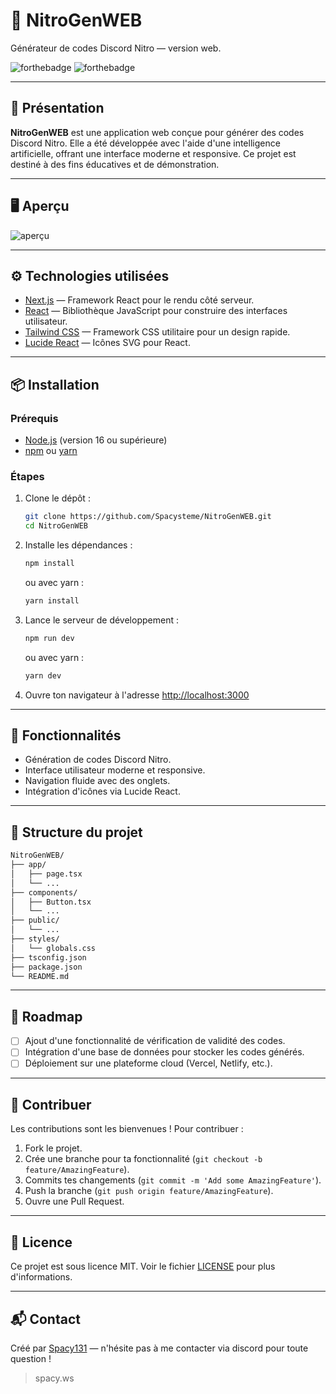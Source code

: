 # 🚀 NitroGenWEB

Générateur de codes Discord Nitro — version web.

![forthebadge](https://forthebadge.com/images/badges/made-with-javascript.svg)
![forthebadge](https://forthebadge.com/images/badges/uses-html.svg)

---

## 🧠 Présentation

**NitroGenWEB** est une application web conçue pour générer des codes Discord Nitro. Elle a été développée avec l'aide d'une intelligence artificielle, offrant une interface moderne et responsive. Ce projet est destiné à des fins éducatives et de démonstration.

---

## 🖥️ Aperçu

![aperçu](https://github.com/Spacysteme/NitroGenWEB/assets/preview.png)

---

## ⚙️ Technologies utilisées

- [Next.js](https://nextjs.org/) — Framework React pour le rendu côté serveur.
- [React](https://reactjs.org/) — Bibliothèque JavaScript pour construire des interfaces utilisateur.
- [Tailwind CSS](https://tailwindcss.com/) — Framework CSS utilitaire pour un design rapide.
- [Lucide React](https://lucide.dev/) — Icônes SVG pour React.

---

## 📦 Installation

### Prérequis

- [Node.js](https://nodejs.org/) (version 16 ou supérieure)
- [npm](https://www.npmjs.com/) ou [yarn](https://yarnpkg.com/)

### Étapes

1. Clone le dépôt :

   ```bash
   git clone https://github.com/Spacysteme/NitroGenWEB.git
   cd NitroGenWEB
   ```

2. Installe les dépendances :

   ```bash
   npm install
   ```

   ou avec yarn :

   ```bash
   yarn install
   ```

3. Lance le serveur de développement :

   ```bash
   npm run dev
   ```

   ou avec yarn :

   ```bash
   yarn dev
   ```

4. Ouvre ton navigateur à l'adresse [http://localhost:3000](http://localhost:3000)

---

## 📄 Fonctionnalités

- Génération de codes Discord Nitro.
- Interface utilisateur moderne et responsive.
- Navigation fluide avec des onglets.
- Intégration d'icônes via Lucide React.

---

## 📁 Structure du projet

```bash
NitroGenWEB/
├── app/
│   ├── page.tsx
│   └── ...
├── components/
│   ├── Button.tsx
│   └── ...
├── public/
│   └── ...
├── styles/
│   └── globals.css
├── tsconfig.json
├── package.json
└── README.md
```

---

## 🚧 Roadmap

- [ ] Ajout d'une fonctionnalité de vérification de validité des codes.
- [ ] Intégration d'une base de données pour stocker les codes générés.
- [ ] Déploiement sur une plateforme cloud (Vercel, Netlify, etc.).

---

## 🤝 Contribuer

Les contributions sont les bienvenues ! Pour contribuer :

1. Fork le projet.
2. Crée une branche pour ta fonctionnalité (`git checkout -b feature/AmazingFeature`).
3. Commits tes changements (`git commit -m 'Add some AmazingFeature'`).
4. Push la branche (`git push origin feature/AmazingFeature`).
5. Ouvre une Pull Request.

---

## 📄 Licence

Ce projet est sous licence MIT. Voir le fichier [LICENSE](LICENSE) pour plus d'informations.

---

## 📬 Contact

Créé par [Spacy131](https://github.com/Spacysteme) — n'hésite pas à me contacter via discord pour toute question !
> spacy.ws
